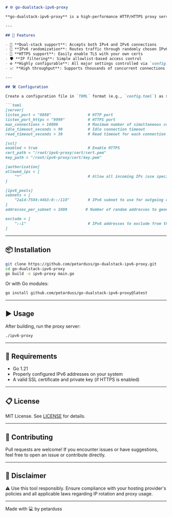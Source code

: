 ```markdown
# 🌐 go-dualstack-ipv6-proxy

**go-dualstack-ipv6-proxy** is a high-performance HTTP/HTTPS proxy server written in Go, designed to handle incoming IPv4 and IPv6 requests and forward them through **randomized IPv6 addresses** from a user-defined pool. This makes it especially useful for applications that benefit from IP rotation over IPv6 networks.

---

## 🚀 Features

- 🔁 **Dual-stack support**: Accepts both IPv4 and IPv6 connections
- 🧠 **IPv6 randomization**: Routes traffic through randomly chosen IPv6 addresses from defined subnets
- 🔐 **HTTPS support**: Easily enable TLS with your own certs
- 🛡️ **IP filtering**: Simple allowlist-based access control
- ⚙️ **Highly configurable**: All major settings controlled via `config.toml`
- 📈 **High throughput**: Supports thousands of concurrent connections

---

## 🛠️ Configuration

Create a configuration file in `TOML` format (e.g., `config.toml`) as shown below:

```toml
[server]
listen_port = "8080"                # HTTP port
listen_port_https = "9999"          # HTTPS port
max_connections = 10000             # Maximum number of simultaneous connections
idle_timeout_seconds = 90           # Idle connection timeout
read_timeout_seconds = 30           # Read timeout for each connection

[ssl]
enabled = true                      # Enable HTTPS
cert_path = "/root/ipv6-proxy/cert/cert.pem"
key_path = "/root/ipv6-proxy/cert/key.pem"

[authorization]
allowed_ips = [
    "*"                             # Allow all incoming IPs (use specific IPs or CIDRs to restrict)
]

[ipv6_pools]
subnets = [
    "2a14:7584:44b3:0::/118"        # IPv6 subnet to use for outgoing connections
]
addresses_per_subnet = 1000        # Number of random addresses to generate per subnet

exclude = [
    "::1"                           # IPv6 addresses to exclude from the pool
]
```

---

## 📦 Installation

```bash
git clone https://github.com/petarduss/go-dualstack-ipv6-proxy.git
cd go-dualstack-ipv6-proxy
go build -o ipv6-proxy main.go
```

Or with Go modules:

```bash
go install github.com/petarduss/go-dualstack-ipv6-proxy@latest
```

---

## ▶️ Usage

After building, run the proxy server:

```bash
./ipv6-proxy
```

---

## 🔧 Requirements

- Go 1.21
- Properly configured IPv6 addresses on your system
- A valid SSL certificate and private key (if HTTPS is enabled)

---

## 📋 License

MIT License. See [LICENSE](./LICENSE) for details.

---

## 🙌 Contributing

Pull requests are welcome! If you encounter issues or have suggestions, feel free to open an issue or contribute directly.

---

## 📣 Disclaimer

⚠️ Use this tool responsibly. Ensure compliance with your hosting provider's policies and all applicable laws regarding IP rotation and proxy usage.

---

Made with 💻 by petarduss

```
